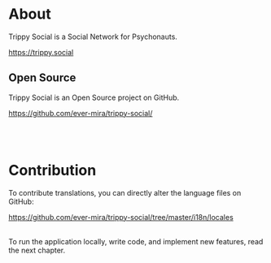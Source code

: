 # About

Trippy Social is a Social Network for Psychonauts.

https://trippy.social

## Open Source

Trippy Social is an Open Source project on GitHub.

https://github.com/ever-mira/trippy-social/

<br>
<br>

# Contribution

To contribute translations, you can directly alter the language files on GitHub:

https://github.com/ever-mira/trippy-social/tree/master/i18n/locales
<br>
<br>

To run the application locally, write code, and implement new features, read the next chapter.
